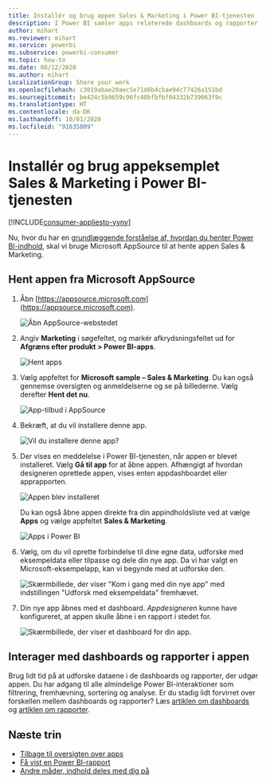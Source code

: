 ```yaml
---
title: Installér og brug appen Sales & Marketing i Power BI-tjenesten
description: I Power BI samler apps relaterede dashboards og rapporter på ét sted. Installér appen Salg og marketing fra markedspladsen for Power BI-apps.
author: mihart
ms.reviewer: mihart
ms.service: powerbi
ms.subservice: powerbi-consumer
ms.topic: how-to
ms.date: 08/12/2020
ms.author: mihart
LocalizationGroup: Share your work
ms.openlocfilehash: c3019abae20aec5e71d6b4cbae94c77426a151bd
ms.sourcegitcommit: be424c5b9659c96fc40bfbfbf04332b739063f9c
ms.translationtype: HT
ms.contentlocale: da-DK
ms.lasthandoff: 10/01/2020
ms.locfileid: "91635809"
---
```

# <a name="install-and-use-the-sample-sales-and-marketing-app-in-the-power-bi-service"></a>Installér og brug appeksemplet Sales & Marketing i Power BI-tjenesten

[!INCLUDE[consumer-appliesto-yyny](../includes/consumer-appliesto-yyny.md)]

Nu, hvor du har en [grundlæggende forståelse af, hvordan du henter Power BI-indhold](end-user-app-view.md), skal vi bruge Microsoft AppSource til at hente appen Sales & Marketing. 


## <a name="get-the-app-from-microsoft-appsource"></a>Hent appen fra Microsoft AppSource

1. Åbn [https://appsource.microsoft.com](https://appsource.microsoft.com).

   ![Åbn AppSource-webstedet  ](./media/end-user-app-marketing/power-bi-appsource.png)

1. Angiv **Marketing** i søgefeltet, og markér afkrydsningsfeltet ud for **Afgræns efter produkt > Power BI-apps**. 

    ![Hent apps  ](./media/end-user-app-marketing/power-bi-search-appsource.png)


1. Vælg appfeltet for **Microsoft sample – Sales & Marketing**. Du kan også gennemse oversigten og anmeldelserne og se på billederne.  Vælg derefter **Hent det nu**.

   ![App-tilbud i AppSource](./media/end-user-app-marketing/power-bi-app-offering.png)

1. Bekræft, at du vil installere denne app.

   ![Vil du installere denne app?](./media/end-user-app-marketing/power-bi-installs.png)

5. Der vises en meddelelse i Power BI-tjenesten, når appen er blevet installeret. Vælg **Gå til app** for at åbne appen. Afhængigt af hvordan designeren oprettede appen, vises enten appdashboardet eller apprapporten.

    ![Appen blev installeret ](./media/end-user-app-marketing/power-bi-app-ready.png)

    Du kan også åbne appen direkte fra din appindholdsliste ved at vælge **Apps** og vælge appfeltet **Sales & Marketing**.

    ![Apps i Power BI](./media/end-user-app-marketing/power-bi-sales-marketing.png)


6. Vælg, om du vil oprette forbindelse til dine egne data, udforske med eksempeldata eller tilpasse og dele din nye app. Da vi har valgt en Microsoft-eksempelapp, kan vi begynde med at udforske den. 

    ![Skærmbillede, der viser "Kom i gang med din nye app" med indstillingen "Udforsk med eksempeldata" fremhævet.](./media/end-user-app-marketing/power-bi-explore-app.png)

7.  Din nye app åbnes med et dashboard. *Appdesigneren* kunne have konfigureret, at appen skulle åbne i en rapport i stedet for.  

    ![Skærmbillede, der viser et dashboard for din app.](./media/end-user-app-marketing/power-bi-app-new.png)




## <a name="interact-with-the-dashboards-and-reports-in-the-app"></a>Interager med dashboards og rapporter i appen
Brug lidt tid på at udforske dataene i de dashboards og rapporter, der udgør appen. Du har adgang til alle almindelige Power BI-interaktioner som filtrering, fremhævning, sortering og analyse.  Er du stadig lidt forvirret over forskellen mellem dashboards og rapporter?  Læs [artiklen om dashboards](end-user-dashboards.md) og [artiklen om rapporter](end-user-reports.md).  




## <a name="next-steps"></a>Næste trin
* [Tilbage til oversigten over apps](end-user-apps.md)    
* [Få vist en Power BI-rapport](end-user-report-open.md)    
* [Andre måder, indhold deles med dig på](end-user-shared-with-me.md)
